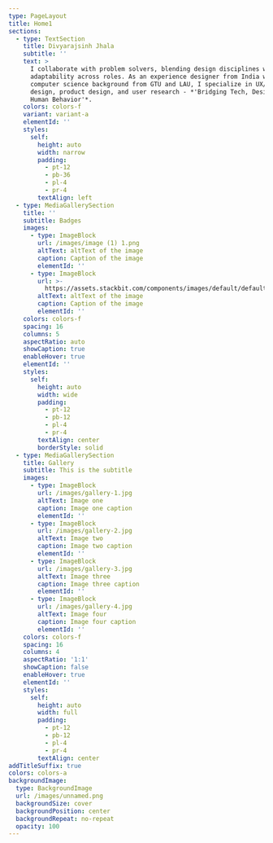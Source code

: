 ```yaml
---
type: PageLayout
title: Home1
sections:
  - type: TextSection
    title: Divyarajsinh Jhala
    subtitle: ''
    text: >
      I collaborate with problem solvers, blending design disciplines with
      adaptability across roles. As an experience designer from India with a
      computer science background from GTU and LAU, I specialize in UX/UI
      design, product design, and user research - *'Bridging Tech, Design, and
      Human Behavior'*.
    colors: colors-f
    variant: variant-a
    elementId: ''
    styles:
      self:
        height: auto
        width: narrow
        padding:
          - pt-12
          - pb-36
          - pl-4
          - pr-4
        textAlign: left
  - type: MediaGallerySection
    title: ''
    subtitle: Badges
    images:
      - type: ImageBlock
        url: /images/image (1) 1.png
        altText: altText of the image
        caption: Caption of the image
        elementId: ''
      - type: ImageBlock
        url: >-
          https://assets.stackbit.com/components/images/default/default-image.png
        altText: altText of the image
        caption: Caption of the image
        elementId: ''
    colors: colors-f
    spacing: 16
    columns: 5
    aspectRatio: auto
    showCaption: true
    enableHover: true
    elementId: ''
    styles:
      self:
        height: auto
        width: wide
        padding:
          - pt-12
          - pb-12
          - pl-4
          - pr-4
        textAlign: center
        borderStyle: solid
  - type: MediaGallerySection
    title: Gallery
    subtitle: This is the subtitle
    images:
      - type: ImageBlock
        url: /images/gallery-1.jpg
        altText: Image one
        caption: Image one caption
        elementId: ''
      - type: ImageBlock
        url: /images/gallery-2.jpg
        altText: Image two
        caption: Image two caption
        elementId: ''
      - type: ImageBlock
        url: /images/gallery-3.jpg
        altText: Image three
        caption: Image three caption
        elementId: ''
      - type: ImageBlock
        url: /images/gallery-4.jpg
        altText: Image four
        caption: Image four caption
        elementId: ''
    colors: colors-f
    spacing: 16
    columns: 4
    aspectRatio: '1:1'
    showCaption: false
    enableHover: true
    elementId: ''
    styles:
      self:
        height: auto
        width: full
        padding:
          - pt-12
          - pb-12
          - pl-4
          - pr-4
        textAlign: center
addTitleSuffix: true
colors: colors-a
backgroundImage:
  type: BackgroundImage
  url: /images/unnamed.png
  backgroundSize: cover
  backgroundPosition: center
  backgroundRepeat: no-repeat
  opacity: 100
---
```

